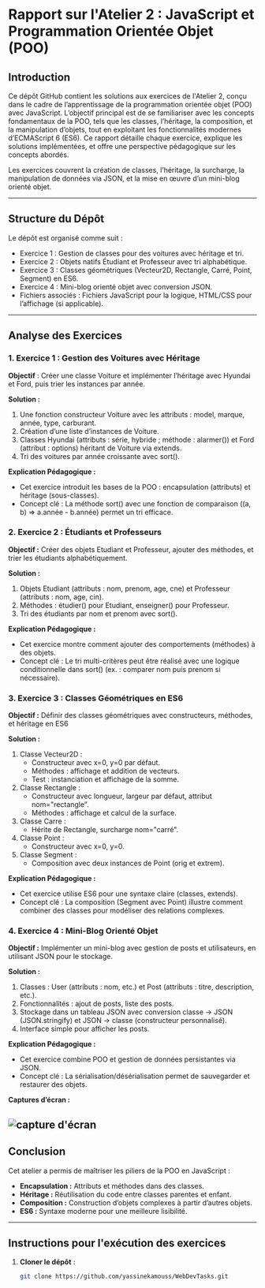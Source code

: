 # Rapport sur l'Atelier 2 : JavaScript et Programmation Orientée Objet (POO)

## Introduction

Ce dépôt GitHub contient les solutions aux exercices de l'Atelier 2, conçu dans le cadre de l’apprentissage de la programmation orientée objet (POO) avec JavaScript. L’objectif principal est de se familiariser avec les concepts fondamentaux de la POO, tels que les classes, l’héritage, la composition, et la manipulation d’objets, tout en exploitant les fonctionnalités modernes d’ECMAScript 6 (ES6). Ce rapport détaille chaque exercice, explique les solutions implémentées, et offre une perspective pédagogique sur les concepts abordés.

Les exercices couvrent la création de classes, l’héritage, la surcharge, la manipulation de données via JSON, et la mise en œuvre d’un mini-blog orienté objet.

---

## Structure du Dépôt

Le dépôt est organisé comme suit :
- Exercice 1 : Gestion de classes pour des voitures avec héritage et tri.
- Exercice 2 : Objets natifs Étudiant et Professeur avec tri alphabétique.
- Exercice 3 : Classes géométriques (Vecteur2D, Rectangle, Carré, Point, Segment) en ES6.
- Exercice 4 : Mini-blog orienté objet avec conversion JSON.
- Fichiers associés : Fichiers JavaScript pour la logique, HTML/CSS pour l’affichage (si applicable).

---

## Analyse des Exercices

### 1. Exercice 1 : Gestion des Voitures avec Héritage

**Objectif** : Créer une classe Voiture et implémenter l’héritage avec Hyundai et Ford, puis trier les instances par année.

**Solution :**
1. Une fonction constructeur Voiture avec les attributs : model, marque, année, type, carburant.
2. Création d’une liste d’instances de Voiture.
3. Classes Hyundai (attributs : série, hybride ; méthode : alarmer()) et Ford (attribut : options) héritant de Voiture via extends.
4. Tri des voitures par année croissante avec sort().

**Explication Pédagogique :**
- Cet exercice introduit les bases de la POO : encapsulation (attributs) et héritage (sous-classes).
- Concept clé : La méthode sort() avec une fonction de comparaison ((a, b) => a.année - b.année) permet un tri efficace.

### 2. Exercice 2 : Étudiants et Professeurs

**Objectif :** Créer des objets Etudiant et Professeur, ajouter des méthodes, et trier les étudiants alphabétiquement.

**Solution :**
1. Objets Etudiant (attributs : nom, prenom, age, cne) et Professeur (attributs : nom, age, cin).
2. Méthodes : étudier() pour Etudiant, enseigner() pour Professeur.
3. Tri des étudiants par nom et prenom avec sort().

**Explication Pédagogique :**
- Cet exercice montre comment ajouter des comportements (méthodes) à des objets.
- Concept clé : Le tri multi-critères peut être réalisé avec une logique conditionnelle dans sort() (ex. : comparer nom puis prenom si nécessaire).

### 3. Exercice 3 : Classes Géométriques en ES6

**Objectif :** Définir des classes géométriques avec constructeurs, méthodes, et héritage en ES6

**Solution :**
1. Classe Vecteur2D :
    - Constructeur avec x=0, y=0 par défaut.
    - Méthodes : affichage et addition de vecteurs.
    - Test : instanciation et affichage de la somme.
2. Classe Rectangle :
    - Constructeur avec longueur, largeur par défaut, attribut nom="rectangle".
    - Méthodes : affichage et calcul de la surface.
3. Classe Carre :
    - Hérite de Rectangle, surcharge nom="carré".
4. Classe Point :
    - Constructeur avec x=0, y=0.
5. Classe Segment :
    - Composition avec deux instances de Point (orig et extrem).

**Explication Pédagogique :**
- Cet exercice utilise ES6 pour une syntaxe claire (classes, extends).
- Concept clé : La composition (Segment avec Point) illustre comment combiner des classes pour modéliser des relations complexes.

### 4. Exercice 4 : Mini-Blog Orienté Objet

**Objectif :** Implémenter un mini-blog avec gestion de posts et utilisateurs, en utilisant JSON pour le stockage.

**Solution :**
1. Classes : User (attributs : nom, etc.) et Post (attributs : titre, description, etc.).
2. Fonctionnalités : ajout de posts, liste des posts.
3. Stockage dans un tableau JSON avec conversion classe → JSON (JSON.stringify) et JSON → classe (constructeur personnalisé).
4. Interface simple pour afficher les posts.

**Explication Pédagogique :**
- Cet exercice combine POO et gestion de données persistantes via JSON.
- Concept clé : La sérialisation/désérialisation permet de sauvegarder et restaurer des objets.

**Captures d’écran :**

![capture d'écran](https://github.com/yassinekamouss/WebDevTasks/blob/e04242617d868a2455efc18d126792900549170d/Capture%20d'%C3%A9cran%202025-03-04%20012545.png)
---

## Conclusion

Cet atelier a permis de maîtriser les piliers de la POO en JavaScript :
- **Encapsulation :** Attributs et méthodes dans des classes.
- **Héritage :** Réutilisation du code entre classes parentes et enfant.
- **Composition :** Construction d’objets complexes à partir d’autres objets.
- **ES6 :** Syntaxe moderne pour une meilleure lisibilité.

---

## Instructions pour l'exécution des exercices

1. **Cloner le dépôt** :
   ```bash
   git clone https://github.com/yassinekamouss/WebDevTasks.git
